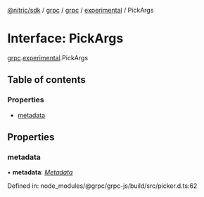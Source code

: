 [@nitric/sdk](../README.md) / [grpc](../modules/grpc.md) / [grpc](../modules/grpc.grpc-1.md) / [experimental](../modules/grpc.grpc-1.experimental.md) / PickArgs

# Interface: PickArgs

[grpc](../modules/grpc.grpc-1.md).[experimental](../modules/grpc.grpc-1.experimental.md).PickArgs

## Table of contents

### Properties

- [metadata](grpc.grpc-1.experimental.pickargs.md#metadata)

## Properties

### metadata

• **metadata**: [*Metadata*](../classes/grpc.grpc-1.metadata.md)

Defined in: node_modules/@grpc/grpc-js/build/src/picker.d.ts:62
